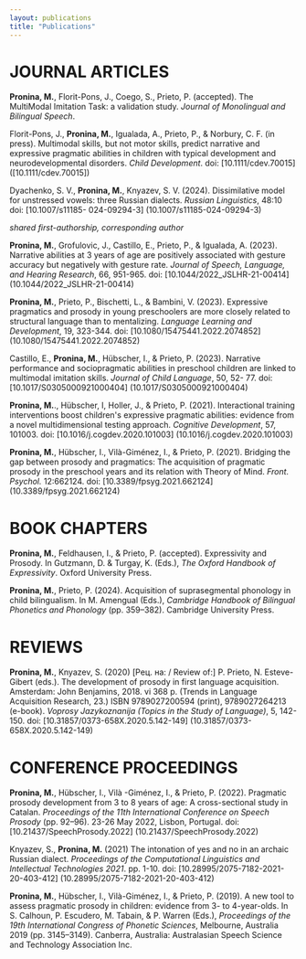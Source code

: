 ```yaml
---
layout: publications
title: "Publications"
---
```


# JOURNAL ARTICLES


**Pronina, M.**, Florit-Pons, J., Coego, S., Prieto, P. (accepted). The MultiModal Imitation Task: a
validation study. _Journal of Monolingual and Bilingual Speech_.

Florit-Pons, J., **Pronina, M.**, Igualada, A., Prieto, P., & Norbury, C. F. (in press). Multimodal skills, but not motor skills, predict narrative and expressive pragmatic abilities in children with typical development and neurodevelopmental disorders. _Child Development_. doi: [10.1111/cdev.70015] ([10.1111/cdev.70015])

Dyachenko, S. V., **Pronina, M.**, Knyazev, S. V. (2024). Dissimilative model for unstressed
vowels: three Russian dialects. _Russian Linguistics_, 48:10 doi: [10.1007/s11185- 024-09294-3] (10.1007/s11185-024-09294-3)

_shared first-authorship, corresponding author_

**Pronina, M.**, Grofulovic, J., Castillo, E., Prieto, P., & Igualada, A. (2023). Narrative abilities at 3 years of age are positively associated with gesture accuracy but negatively with gesture rate. _Journal of Speech, Language, and Hearing Research_, 66, 951-965. doi: [10.1044/2022_JSLHR-21-00414] (10.1044/2022_JSLHR-21-00414)

**Pronina, M.**, Prieto, P., Bischetti, L., & Bambini, V. (2023). Expressive pragmatics and prosody in young preschoolers are more closely related to structural language than to mentalizing. _Language Learning and Development_, 19, 323-344. doi: [10.1080/15475441.2022.2074852] (10.1080/15475441.2022.2074852)

Castillo, E., **Pronina, M.**, Hübscher, I., & Prieto, P. (2023). Narrative performance and sociopragmatic abilities in preschool children are linked to multimodal imitation skills. _Journal of Child Language_, 50, 52- 77. doi:[10.1017/S0305000921000404] (10.1017/S0305000921000404)

**Pronina, M.**., Hübscher, I, Holler, J., & Prieto, P. (2021). Interactional training interventions boost children's expressive pragmatic abilities: evidence from a novel multidimensional testing approach. _Cognitive Development_, 57, 101003. doi: [10.1016/j.cogdev.2020.101003] (10.1016/j.cogdev.2020.101003)

**Pronina, M.**, Hübscher, I., Vilà-Giménez, I., & Prieto, P. (2021). Bridging the gap between prosody and pragmatics: The acquisition of pragmatic prosody in the preschool years and its relation with Theory of Mind. _Front. Psychol._ 12:662124. doi: [10.3389/fpsyg.2021.662124] (10.3389/fpsyg.2021.662124)

# BOOK CHAPTERS


**Pronina, M.**, Feldhausen, I., & Prieto, P. (accepted). Expressivity and Prosody. In Gutzmann, D. & Turgay, K. (Eds.), _The Oxford Handbook of Expressivity_. Oxford University Press.

**Pronina, M.**, Prieto, P. (2024). Acquisition of suprasegmental phonology in child bilingualism. In M. Amengual (Eds.), _Cambridge Handbook of Bilingual Phonetics and Phonology_ (pp. 359–382). Cambridge University Press.

# REVIEWS


**Pronina, M.**, Knyazev, S. (2020) [Рец. на: / Review of:] P. Prieto, N. Esteve-Gibert (eds.). The development of prosody in first language acquisition. Amsterdam: John Benjamins, 2018. vi  368 p. (Trends in Language Acquisition Research, 23.) ISBN 9789027200594 (print), 9789027264213 (e-book). _Voprosy Jazykoznanija (Topics in the Study of Language)_, 5, 142- 150. doi: [10.31857/0373-658X.2020.5.142-149] (10.31857/0373-658X.2020.5.142-149)
  
# CONFERENCE PROCEEDINGS
**Pronina, M.**, Hübscher, I., Vilà -Giménez, I., & Prieto, P. (2022). Pragmatic prosody development from 3 to 8 years of age: A cross-sectional study in Catalan. _Proceedings of the 11th International Conference on Speech Prosody_ (pp. 92–96). 23-26 May 2022, Lisbon, Portugal. doi: [10.21437/SpeechProsody.2022] (10.21437/SpeechProsody.2022)

Knyazev, S., **Pronina, M.** (2021) The intonation of yes and no in an archaic Russian dialect. _Proceedings of the Computational Linguistics and Intellectual Technologies 2021_. pp. 1-10. doi: [10.28995/2075-7182-2021-20-403-412] (10.28995/2075-7182-2021-20-403-412)

**Pronina, M.**, Hübscher, I., Vilà-Giménez, I., & Prieto, P. (2019). A new tool to assess pragmatic prosody in children: evidence from 3- to 4-year-olds. In S. Calhoun, P. Escudero, M. Tabain, & P. Warren (Eds.), _Proceedings of the 19th International Congress of Phonetic Sciences_,
Melbourne, Australia 2019 (pp. 3145–3149). Canberra, Australia: Australasian Speech Science and Technology Association Inc.

